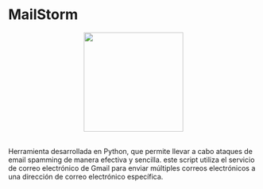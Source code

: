 # MailStorm

<div align="center">
  <img src="https://github.com/0xJuaNc4/MailStorm/assets/130152767/e7a204f6-f64e-43b9-a339-6fbc53874d8a" width="200px">
</div>

<br>

Herramienta desarrollada en Python, que permite llevar a cabo ataques de email spamming de manera efectiva y sencilla. este script utiliza el servicio de correo electrónico de Gmail para enviar múltiples correos electrónicos a una dirección de correo electrónico específica.
